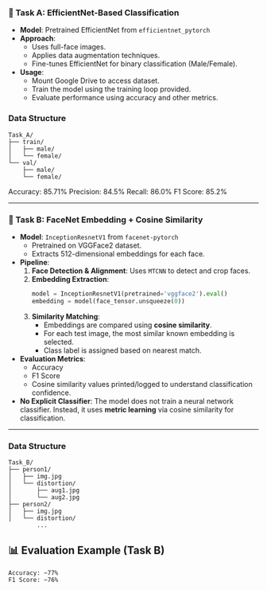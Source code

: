 
### 🧠 Task A: EfficientNet-Based Classification
- **Model**: Pretrained EfficientNet from `efficientnet_pytorch`
- **Approach**:
  - Uses full-face images.
  - Applies data augmentation techniques.
  - Fine-tunes EfficientNet for binary classification (Male/Female).
- **Usage**:
  - Mount Google Drive to access dataset.
  - Train the model using the training loop provided.
  - Evaluate performance using accuracy and other metrics.
 
### Data Structure

```
Task_A/
├── train/
│   ├── male/
│   └── female/
└── val/
    ├── male/
    └── female/
```

Accuracy: 85.71%
Precision: 84.5%
Recall: 86.0%
F1 Score: 85.2%

---

### 🤖 Task B: FaceNet Embedding + Cosine Similarity

- **Model**: `InceptionResnetV1` from `facenet-pytorch`
  - Pretrained on VGGFace2 dataset.
  - Extracts 512-dimensional embeddings for each face.
- **Pipeline**:
  1. **Face Detection & Alignment**: Uses `MTCNN` to detect and crop faces.
  2. **Embedding Extraction**:
     ```python
     model = InceptionResnetV1(pretrained='vggface2').eval()
     embedding = model(face_tensor.unsqueeze(0))
     ```
  3. **Similarity Matching**:
     - Embeddings are compared using **cosine similarity**.
     - For each test image, the most similar known embedding is selected.
     - Class label is assigned based on nearest match.
- **Evaluation Metrics**:
  - Accuracy
  - F1 Score
  - Cosine similarity values printed/logged to understand classification confidence.
- **No Explicit Classifier**: The model does not train a neural network classifier. Instead, it uses **metric learning** via cosine similarity for classification.

---

### Data Structure

```
Task_B/
├── person1/
│   ├── img.jpg
│   └── distortion/
│       ├── aug1.jpg
│       └── aug2.jpg
├── person2/
│   ├── img.jpg
│   └── distortion/
        ...
```

## 📊 Evaluation Example (Task B)

```text
Accuracy: ~77%
F1 Score: ~76%

